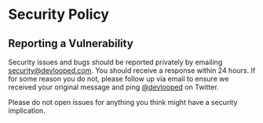 # Security Policy

## Reporting a Vulnerability

Security issues and bugs should be reported privately by emailing security@devlooped.com. 
You should receive a response within 24 hours. If for some reason you do not, please follow up via email to ensure we received your 
original message and ping [@devlooped](https://twitter.com/devlooped) on Twitter. 

Please do not open issues for anything you think might have a security implication.